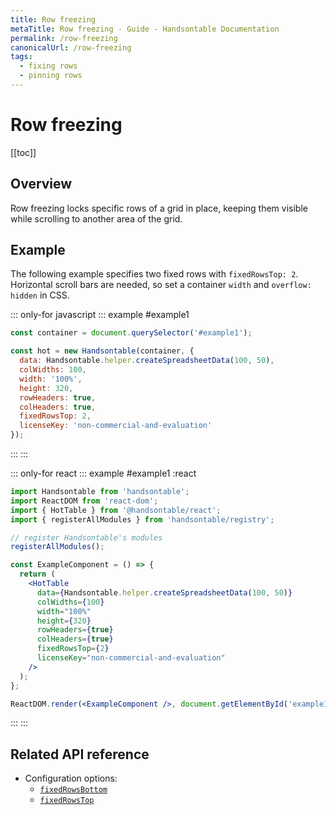 ```yaml
---
title: Row freezing
metaTitle: Row freezing - Guide - Handsontable Documentation
permalink: /row-freezing
canonicalUrl: /row-freezing
tags:
  - fixing rows
  - pinning rows
---
```


# Row freezing

[[toc]]

## Overview
Row freezing locks specific rows of a grid in place, keeping them visible while scrolling to another area of the grid.

## Example

The following example specifies two fixed rows with `fixedRowsTop: 2`. Horizontal scroll bars are needed, so set a container `width` and `overflow: hidden` in CSS.

::: only-for javascript
::: example #example1
```js
const container = document.querySelector('#example1');

const hot = new Handsontable(container, {
  data: Handsontable.helper.createSpreadsheetData(100, 50),
  colWidths: 100,
  width: '100%',
  height: 320,
  rowHeaders: true,
  colHeaders: true,
  fixedRowsTop: 2,
  licenseKey: 'non-commercial-and-evaluation'
});
```
:::
:::

::: only-for react
::: example #example1 :react
```jsx
import Handsontable from 'handsontable';
import ReactDOM from 'react-dom';
import { HotTable } from '@handsontable/react';
import { registerAllModules } from 'handsontable/registry';

// register Handsontable's modules
registerAllModules();

const ExampleComponent = () => {
  return (
    <HotTable
      data={Handsontable.helper.createSpreadsheetData(100, 50)}
      colWidths={100}
      width="100%"
      height={320}
      rowHeaders={true}
      colHeaders={true}
      fixedRowsTop={2}
      licenseKey="non-commercial-and-evaluation"
    />
  );
};

ReactDOM.render(<ExampleComponent />, document.getElementById('example1'));
```
:::
:::


## Related API reference

- Configuration options:
  - [`fixedRowsBottom`](@/api/options.md#fixedrowsbottom)
  - [`fixedRowsTop`](@/api/options.md#fixedrowstop)
